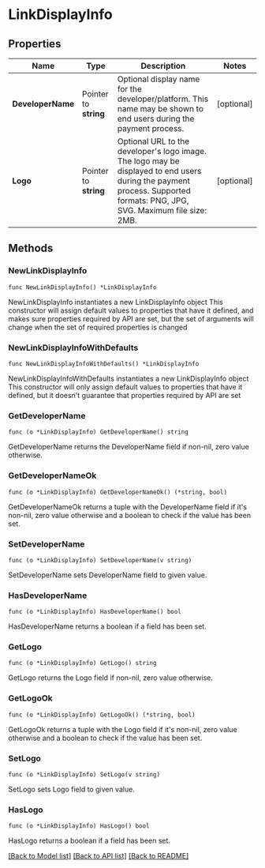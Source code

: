 # LinkDisplayInfo

## Properties

Name | Type | Description | Notes
------------ | ------------- | ------------- | -------------
**DeveloperName** | Pointer to **string** | Optional display name for the developer/platform. This name may be shown to end users during the payment process.  | [optional] 
**Logo** | Pointer to **string** | Optional URL to the developer&#39;s logo image. The logo may be displayed to end users during the payment process.  Supported formats: PNG, JPG, SVG. Maximum file size: 2MB.  | [optional] 

## Methods

### NewLinkDisplayInfo

`func NewLinkDisplayInfo() *LinkDisplayInfo`

NewLinkDisplayInfo instantiates a new LinkDisplayInfo object
This constructor will assign default values to properties that have it defined,
and makes sure properties required by API are set, but the set of arguments
will change when the set of required properties is changed

### NewLinkDisplayInfoWithDefaults

`func NewLinkDisplayInfoWithDefaults() *LinkDisplayInfo`

NewLinkDisplayInfoWithDefaults instantiates a new LinkDisplayInfo object
This constructor will only assign default values to properties that have it defined,
but it doesn't guarantee that properties required by API are set

### GetDeveloperName

`func (o *LinkDisplayInfo) GetDeveloperName() string`

GetDeveloperName returns the DeveloperName field if non-nil, zero value otherwise.

### GetDeveloperNameOk

`func (o *LinkDisplayInfo) GetDeveloperNameOk() (*string, bool)`

GetDeveloperNameOk returns a tuple with the DeveloperName field if it's non-nil, zero value otherwise
and a boolean to check if the value has been set.

### SetDeveloperName

`func (o *LinkDisplayInfo) SetDeveloperName(v string)`

SetDeveloperName sets DeveloperName field to given value.

### HasDeveloperName

`func (o *LinkDisplayInfo) HasDeveloperName() bool`

HasDeveloperName returns a boolean if a field has been set.

### GetLogo

`func (o *LinkDisplayInfo) GetLogo() string`

GetLogo returns the Logo field if non-nil, zero value otherwise.

### GetLogoOk

`func (o *LinkDisplayInfo) GetLogoOk() (*string, bool)`

GetLogoOk returns a tuple with the Logo field if it's non-nil, zero value otherwise
and a boolean to check if the value has been set.

### SetLogo

`func (o *LinkDisplayInfo) SetLogo(v string)`

SetLogo sets Logo field to given value.

### HasLogo

`func (o *LinkDisplayInfo) HasLogo() bool`

HasLogo returns a boolean if a field has been set.


[[Back to Model list]](../README.md#documentation-for-models) [[Back to API list]](../README.md#documentation-for-api-endpoints) [[Back to README]](../README.md)


